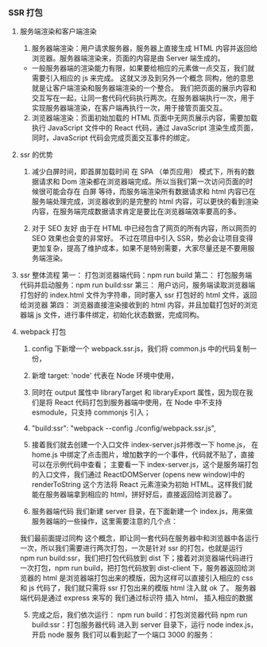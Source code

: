 ### SSR 打包
  1. 服务端渲染和客户端渲染
      1. 服务器端渲染：用户请求服务器，服务器上直接生成 HTML 内容并返回给浏览器。服务器端渲染来，页面的内容是由 Server 端生成的。
        * 一般服务器端的渲染能力有限，如果要给相应的元素做一点交互，我们就需要引入相应的 js 来完成。
          这就又涉及到另外一个概念 同构，他的意思就是让客户端渲染和服务器端渲染的一个整合。
          我们把页面的展示内容和交互写在一起，让同一套代码代码执行两次。在服务器端执行一次，用于实现服务器端渲染，在客户端再执行一次，用于接管页面交互。

      2. 浏览器端渲染：页面初始加载的 HTML 页面中无网页展示内容，需要加载执行 JavaScript 文件中的 React 代码，通过 JavaScript 渲染生成页面，同时，JavaScript 代码会完成页面交互事件的绑定。

  2. ssr 的优势
      1. 减少白屏时间，即首屏加载时间
        在 SPA （单页应用） 模式下，所有的数据请求和 Dom 渲染都在浏览器端完成。所以当我们第一次访问页面的时候很可能会存在 白屏 等待，而服务端渲染所有数据请求和 html 内容已在服务端处理完成，浏览器收到的是完整的 html 内容，可以更快的看到渲染内容，在服务端完成数据请求肯定是要比在浏览器端效率要高的多。

      2. 对于 SEO 友好
        由于在 HTML 中已经包含了网页的所有内容，所以网页的 SEO 效果也会变的非常好。
        不过在项目中引入 SSR，势必会让项目变得更加复杂，提高了维护成本，如果不是特别需要，大家尽量还是不要用服务端渲染。

  3. ssr 整体流程
    第一： 打包浏览器端代码：npm run build
    第二： 打包服务端代码并启动服务：npm run build:ssr
    第三： 用户访问，服务端读取浏览器端打包好的 index.html 文件为字符串，同时塞入 ssr 打包好的 html 文件，返回给浏览器
    第四： 浏览器直接渲染接收到的 html 内容，并且加载打包好的浏览器端 js 文件，进行事件绑定，初始化状态数据，完成同构。

  4. webpack 打包
      1. config 下新增一个 webpack.ssr.js，我们将 common.js 中的代码复制一份，
        1. 新增 target: 'node' 代表在 Node 环境中使用，
        2. 同时在 output 属性中 libraryTarget 和 libraryExport 属性，因为现在我们是将 React 代码打包到服务器端中使用，在 Node 中不支持 esmodule，只支持 commonjs 引入；
      2. "build:ssr": "webpack --config ./config/webpack.ssr.js",
      3. 接着我们就去创建一个入口文件 index-server.js并修改一下 home.js，
        在 home.js 中绑定了点击图片，增加数字的一个事件，代码就不贴了，直接可以在示例代码中查看；
        主要看一下 index-server.js，这个是服务端打包的入口文件，我们通过 ReactDOMServer (opens new window)中的renderToString 这个方法将 React 元素渲染为初始 HTML。这样我们就能在服务器端拿到相应的 html，拼好好后，直接返回给浏览器了。

      4. 服务器端代码
        我们新建 server 目录，在下面新建一个 index.js，用来做服务器端的一些操作，这里需要注意的几个点：

        我们最前面提过同构 这个概念，即让同一套代码在服务器中和浏览器中各运行一次，所以我们需要进行两次打包，一次是针对 ssr 的打包，也就是运行 npm run build:ssr，我们把打包代码放到 dist 下；接着对浏览器端代码进行一次打包，npm run build，把打包代码放到 dist-client 下，服务器返回给浏览器的 html 是浏览器端打包出来的模版，因为这样可以直接引入相应的 css 和 js 代码了，我们就只需将 ssr 打包出来的模版 html 注入就 ok 了。
        服务器端代码是通过 express 来写的
        我们通过标识符 <!--HTML_PLACEHOLDER--> 插入 html，<!--INITIAL_DATA_PLACEHOLDER--> 插入相应的数据

      5. 完成之后，我们依次运行：
          npm run build：打包浏览器代码
          npm run build:ssr：打包服务器代码
          进入到 server 目录下，运行 node index.js，开启 node 服务
          我们可以看到起了一个端口 3000 的服务：
